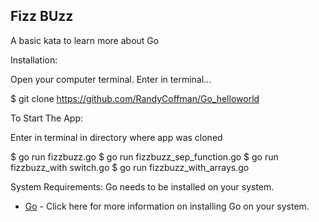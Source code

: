 ## Fizz BUzz
A basic kata to learn more about Go

Installation:

Open your computer terminal. Enter in terminal...

$ git clone https://github.com/RandyCoffman/Go_helloworld

To Start The App:

Enter in terminal in directory where app was cloned

$ go run fizzbuzz.go
$ go run fizzbuzz_sep_function.go
$ go run fizzbuzz_with switch.go
$ go run fizzbuzz_with_arrays.go

System Requirements:
Go needs to be installed on your system.

* [Go](https://golang.org/dl/) - Click here for more information on installing Go on your system.
